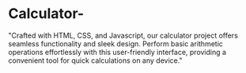# Calculator-
"Crafted with HTML, CSS, and Javascript, our calculator project offers seamless functionality and sleek design. Perform basic arithmetic operations effortlessly with this user-friendly interface, providing a convenient tool for quick calculations on any device."
